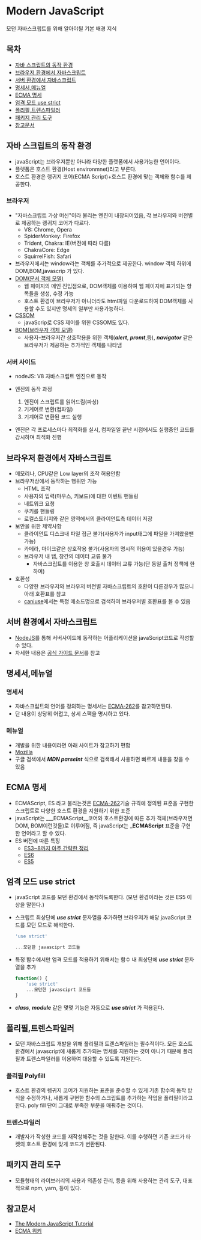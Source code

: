 # Modern JavaScript
모던 자바스크립트를 위해 알아야될 기본 배경 지식

## 목차
- [자바 스크립트의 동작 환경](#자바-스크립트의-동작-환경)
- [브라우저 환경에서 자바스크립트](#브라우저-환경에서-자바스크립트)
- [서버 환경에서 자바스크립트](#서버-환경에서-자바스크립트)
- [명세서,메뉴얼](#명세서,메뉴얼)
- [ECMA 명세](#ECMA-명세)
- [엄격 모드 use strict](#엄격-모드-use-strict)
- [폴리필,트렌스파일러](#폴리필,트렌스파일러)
- [패키지 관리 도구](#패키지-관리-도구)
- [참고문서](#참고문서)

## 자바 스크립트의 동작 환경
- javaScript는 브라우저뿐만 아니라 다양한 플랫폼에서 사용가능한 언어이다.
- 플렛폼은 호스트 환경(Host environmnet)라고 부른다.
- 호스트 환경은 랭귀지 코어(ECMA Script)+호스트 환경에 맞는 객체와 함수를 제공한다.

### 브라우저
- "자바스크립트 가상 머신"이라 불리는 엔진이 내장되어있음, 각 브라우저와 버전별로 제공하는 랭귀지 코어가 다르다.
    - V8: Chrome, Opera
    - SpiderMonkey: Firefox
    - Trident, Chakra: IE(버전에 따라 다름)
    - ChakraCore: Edge
    - SquirrelFish: Safari
- 브라우저에서는 window라는 객체를 추가적으로 제공한다. window 객체 하위에 DOM,BOM,javascrip 가 있다.
- [DOM(문서 객체 모델)](https://dom.spec.whatwg.org)
    - 웹 페이지의 메인 진입점으로, DOM객체를 이용하여 웹 페이지에 표기되는 항목들을 생성, 수정 가능
    - 호스트 환경이 브라우저가 아니더라도 html파일 다운로드하여 DOM객체를 사용할 수도 있지만 명세의 일부만 사용가능하다.
- [CSSOM](https://www.w3.org/TR/cssom-1/)
    - javaScrip로 CSS 제어를 위한 CSSOM도 있다.
- [BOM(브라우저 객체 모델)](https://html.spec.whatwg.org)
    - 사용자-브라우저간 상호작용을 위한 객체(___alert___, ___promt___,등), ___navigator___ 같은 브라우저가 제공하는 추가적인 객체를 나타냄
    
### 서버 사이드
- nodeJS: V8 자바스크립트 엔진으로 동작

- 엔진의 동작 과정
    1. 엔진이 스크립트를 읽어드림(파싱)
    2. 기계어로 변환(컴파일)
    3. 기계어로 변환된 코드 실행
- 엔진은 각 프로세스마다 최적화를 실시, 컴파일일 끝난 시점에서도 실행중인 코드를 감시하며 최적화 진행

## 브라우저 환경에서 자바스크립트
- 메모리나, CPU같은 Low layer의 조작 허용안함
- 브라우저상에서 동작하는 행위만 가능
    - HTML 조작
    - 사용자의 입력(마우스, 키보드)에 대한 이벤트 핸들링
    - 네트워크 요청
    - 쿠키를 핸들링
    - 로컬스토리지와 같은 영역에서의 클라이언트측 데이터 저장
- 보안을 위한 제약사항
    - 클라이언트 디스크내 파일 접근 불가(사용자가 input태그에 파일을 가져왔을땐 가능)
    - 카메라, 마이크같은 상호작용 불가(사용자의 명시적 허용이 있을경우 가능)
    - 브라우저 내 탭, 창간의 데이터 교류 불가
        - 자바스크립트를 이용한 창 호출시 데이터 교류 가능(단 동일 출처 정책에 한하여)
- 호환성
    - 다양한 브라우저와 브라우저 버전별 자바스크립트의 호환이 다른경우가 많으니 아래 호환표를 참고
    - [caniuse](https://caniuse.com/)에서는 특정 메소드명으로 검색하여 브라우저별 호환표를 볼 수 있음
    
## 서버 환경에서 자바스크립트
- [NodeJS](https://nodejs.org/ko/about/)를 통해 서버사이드에 동작하는 어플리케이션을 javaScript코드로 작성할 수 있다.
- 자세한 내용은 [공식 가이드 문서](https://nodejs.org/ko/docs/guides/)를 참고

## 명세서,메뉴얼

### 명세서
- 자바스크립트의 언어를 정의하는 명세서는 [ECMA-262](https://www.ecma-international.org/publications/standards/Ecma-262.htm)를 참고하면된다.
- 단 내용이 상당히 어렵고, 상세 스팩을 명시하고 있다.

### 메뉴얼
- 개발을 위한 내용이라면 아래 사이트가 참고하기 편함
- [Mozilla](https://developer.mozilla.org/ko/docs/Web/JavaScript/Reference)
- 구글 검색에서 ___MDN parseInt___ 식으로 검색해서 사용하면 빠르게 내용을 찾을 수 있음

## ECMA 명세
- ECMAScript, ES 라고 불리는것은 [ECMA-262](https://www.ecma-international.org/publications/standards/Ecma-262.htm)기술 규격에 정의된 표준을 구현한 스크립트로 다양한 호스트 환경을 지원하기 위한 표준
- javaScript는 ___ECMAScript__코어와 호스트환경에 따른 추가 객체(브라우저면 DOM, BOM이런것들)로 이루어짐, 즉 javaScript는 ___ECMAScript__ 표준을 구현한 언어라고 할 수 있다.
- ES 버전에 따른 특징
    - [ES3~8까지 아주 간략한 정리](https://medium.com/sjk5766/ecma-script-es-정리와-버전별-특징-77715f696dcb)
    - [ES6](https://seokjun.kim/ecmascript-6-features/)
    - [ES5](https://k39335.tistory.com/81)

## 엄격 모드 use strict
- javaScript 코드를 모던 환경에서 동작하도록한다. (모던 환경이라는 것은 ES5 이상을 말한다.)
- 스크립트 최상단에 ___use strict___ 문자열을 추가하면 브라우저가 해당 javaScript 코드를 모던 모드로 해석한다.

    ``` javascript
    'use strict'

    ...모던한 javasciprt 코드들
    ```

- 특정 함수에서만 엄격 모드를 적용하기 위해서는 함수 내 최상단에 ___use strict___ 문자열을 추가

    ``` javascript
    function() {
        'use strict'
        ...모던한 javasciprt 코드들
    }
    ```
    
- ___class___, ___module___ 같은 몇몇 기능은 자동으로 ___use strict___ 가 적용된다.

## 폴리필,트렌스파일러
- 모던 자바스크립트 개발을 위해 폴리필과 트렌스파일러는 필수적이다. 모든 호스트 환경에서 javascript에 새롭게 추가되는 명세를 지원하는 것이 아니기 때문에 폴리필과 트렌스파일러를 이용하여 대응할 수 있도록 지원한다.

### 폴리필 Polyfill
- 호스트 환경의 렝귀지 코어가 지원하는 표준을 준수할 수 있게 기존 함수의 동작 방식을 수정하거나, 새롭게 구현한 함수의 스크립트를 추가하는 작업을 폴리필이라고 한다. poly fill 단어 그대로 부족한 부분을 매꿔주는 것이다.

### 트렌스파일러
- 개발자가 작성한 코드를 재작성해주는 것을 말한다. 이를 수행하면 기존 코드가 타켓의 호스트 환경에 맞게 코드가 변환된다.

## 패키지 관리 도구
- 모듈형태의 라이브러리의 사용과 의존성 관리, 등을 위해 사용하는 관리 도구, 대표적으로 npm, yarn, 등이 있다.

## 참고문서
- [The Modern JavaScript Tutorial](https://javascript.info/)
- [ECMA 위키](https://ko.wikipedia.org/wiki/ECMA%EC%8A%A4%ED%81%AC%EB%A6%BD%ED%8A%B8)
